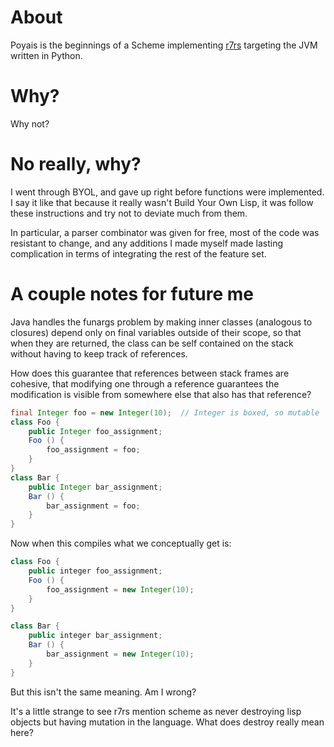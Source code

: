 # About

Poyais is the beginnings of a Scheme implementing [r7rs](r7rs.com) targeting the JVM written in Python.

# Why?

Why not?

# No really, why?

I went through BYOL, and gave up right before functions were implemented. I say it like that because it really wasn't Build Your Own Lisp, it was follow these instructions and try not to deviate much from them.

In particular, a parser combinator was given for free, most of the code was resistant to change, and any additions I made myself made lasting complication in terms of integrating the rest of the feature set.

# A couple notes for future me
Java handles the funargs problem by making inner classes (analogous to closures) depend only on final variables outside of their scope, so that when they are returned, the class can be self contained on the stack without having to keep track of references. 

How does this guarantee that references between stack frames are cohesive, that modifying one through a reference guarantees the modification is visible from somewhere else that also has that reference?

``` java
final Integer foo = new Integer(10);  // Integer is boxed, so mutable
class Foo {
    public Integer foo_assignment;
    Foo () {
        foo_assignment = foo;
    }
}
class Bar {
    public Integer bar_assignment;
    Bar () {
        bar_assignment = foo;
    }
}
```

Now when this compiles what we conceptually get is:
``` java
class Foo {
    public integer foo_assignment;
    Foo () {
        foo_assignment = new Integer(10);
    }
}

class Bar {
    public integer bar_assignment;
    Bar () {
        bar_assignment = new Integer(10);
    }
}
```

But this isn't the same meaning. Am I wrong?



It's a little strange to see r7rs mention scheme as never destroying lisp objects but having mutation in the language. What does destroy really mean here?

